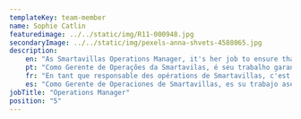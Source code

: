 ```yaml
---
templateKey: team-member
name: Sophie Catlin
featuredimage: ../../static/img/R11-000948.jpg
secondaryImage: ../../static/img/pexels-anna-shvets-4588065.jpg
description: 
    en: "As Smartavillas Operations Manager, it's her job to ensure that our properties are in top condition, well equipped and everything is in order for the summer. With an extensive background in property sales and lettings, Sophie brings vibrancy and experience to the team!"
    pt: "Como Gerente de Operações da Smartavilas, é seu trabalho garantir que nossas propriedades estejam em ótimas condições, bem equipadas e tudo em ordem para o verão. Com uma extensa experiência em vendas e locações de imóveis, Sophie traz vitalidade e experiência para a equipe!"
    fr: "En tant que responsable des opérations de Smartavillas, c'est son travail de s'assurer que nos propriétés sont en parfait état, bien équipées et que tout est en ordre pour l'été. Avec une vaste expérience dans la vente et la location de propriétés, Sophie apporte dynamisme et expérience à l'équipe!"
    es: "Como Gerente de Operaciones de Smartavillas, es su trabajo asegurarse de que nuestras propiedades estén en las mejores condiciones, bien equipadas y que todo esté en orden para el verano. ¡Con una amplia experiencia en ventas y alquileres de propiedades, Sophie aporta vitalidad y experiencia al equipo!"
jobTitle: "Operations Manager"
position: "5"
---
```


